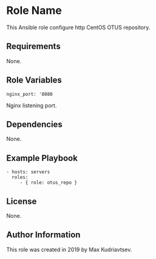 Role Name
=========

This Ansible role configure http CentOS OTUS repository.

Requirements
------------

None.

Role Variables
--------------

	nginx_port: '8080

Nginx listening port.

Dependencies
------------

None.

Example Playbook
----------------

    - hosts: servers
      roles:
         - { role: otus_repo }

License
-------

None.

Author Information
------------------

This role was created in 2019 by Max Kudriavtsev.
